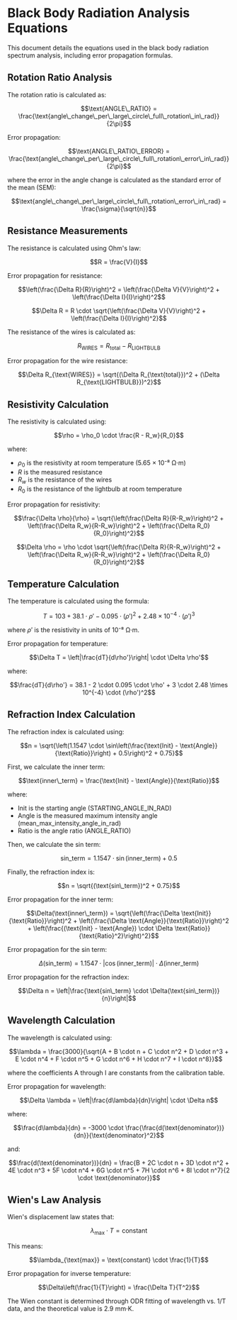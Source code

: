 # Black Body Radiation Analysis Equations

This document details the equations used in the black body radiation spectrum analysis, including error propagation formulas.

## Rotation Ratio Analysis

The rotation ratio is calculated as:

$$\text{ANGLE\_RATIO} = \frac{\text{angle\_change\_per\_large\_circle\_full\_rotation\_in\_rad}}{2\pi}$$

Error propagation:

$$\text{ANGLE\_RATIO\_ERROR} = \frac{\text{angle\_change\_per\_large\_circle\_full\_rotation\_error\_in\_rad}}{2\pi}$$

where the error in the angle change is calculated as the standard error of the mean (SEM):

$$\text{angle\_change\_per\_large\_circle\_full\_rotation\_error\_in\_rad} = \frac{\sigma}{\sqrt{n}}$$

## Resistance Measurements

The resistance is calculated using Ohm's law:

$$R = \frac{V}{I}$$

Error propagation for resistance:

$$\left(\frac{\Delta R}{R}\right)^2 = \left(\frac{\Delta V}{V}\right)^2 + \left(\frac{\Delta I}{I}\right)^2$$

$$\Delta R = R \cdot \sqrt{\left(\frac{\Delta V}{V}\right)^2 + \left(\frac{\Delta I}{I}\right)^2}$$

The resistance of the wires is calculated as:

$$R_{\text{WIRES}} = R_{\text{total}} - R_{\text{LIGHTBULB}}$$

Error propagation for the wire resistance:

$$\Delta R_{\text{WIRES}} = \sqrt{(\Delta R_{\text{total}})^2 + (\Delta R_{\text{LIGHTBULB}})^2}$$

## Resistivity Calculation

The resistivity is calculated using:

$$\rho = \rho_0 \cdot \frac{R - R_w}{R_0}$$

where:
- $\rho_0$ is the resistivity at room temperature (5.65 × 10⁻⁸ Ω·m)
- $R$ is the measured resistance
- $R_w$ is the resistance of the wires
- $R_0$ is the resistance of the lightbulb at room temperature

Error propagation for resistivity:

$$\frac{\Delta \rho}{\rho} = \sqrt{\left(\frac{\Delta R}{R-R_w}\right)^2 + \left(\frac{\Delta R_w}{R-R_w}\right)^2 + \left(\frac{\Delta R_0}{R_0}\right)^2}$$

$$\Delta \rho = \rho \cdot \sqrt{\left(\frac{\Delta R}{R-R_w}\right)^2 + \left(\frac{\Delta R_w}{R-R_w}\right)^2 + \left(\frac{\Delta R_0}{R_0}\right)^2}$$

## Temperature Calculation

The temperature is calculated using the formula:

$$T = 103 + 38.1 \cdot \rho' - 0.095 \cdot (\rho')^2 + 2.48 \times 10^{-4} \cdot (\rho')^3$$

where $\rho'$ is the resistivity in units of 10⁻⁸ Ω·m.

Error propagation for temperature:

$$\Delta T = \left|\frac{dT}{d\rho'}\right| \cdot \Delta \rho'$$

where:

$$\frac{dT}{d\rho'} = 38.1 - 2 \cdot 0.095 \cdot \rho' + 3 \cdot 2.48 \times 10^{-4} \cdot (\rho')^2$$

## Refraction Index Calculation

The refraction index is calculated using:

$$n = \sqrt{\left(1.1547 \cdot \sin\left(\frac{\text{Init} - \text{Angle}}{\text{Ratio}}\right) + 0.5\right)^2 + 0.75}$$

First, we calculate the inner term:

$$\text{inner\_term} = \frac{\text{Init} - \text{Angle}}{\text{Ratio}}$$

where:
- Init is the starting angle (STARTING_ANGLE_IN_RAD)
- Angle is the measured maximum intensity angle (mean_max_intensity_angle_in_rad)
- Ratio is the angle ratio (ANGLE_RATIO)

Then, we calculate the sin term:

$$\text{sin\_term} = 1.1547 \cdot \sin(\text{inner\_term}) + 0.5$$

Finally, the refraction index is:

$$n = \sqrt{(\text{sin\_term})^2 + 0.75}$$

Error propagation for the inner term:

$$\Delta(\text{inner\_term}) = \sqrt{\left(\frac{\Delta \text{Init}}{\text{Ratio}}\right)^2 + \left(\frac{\Delta \text{Angle}}{\text{Ratio}}\right)^2 + \left(\frac{(\text{Init} - \text{Angle}) \cdot \Delta \text{Ratio}}{\text{Ratio}^2}\right)^2}$$

Error propagation for the sin term:

$$\Delta(\text{sin\_term}) = 1.1547 \cdot |\cos(\text{inner\_term})| \cdot \Delta(\text{inner\_term})$$

Error propagation for the refraction index:

$$\Delta n = \left|\frac{\text{sin\_term} \cdot \Delta(\text{sin\_term})}{n}\right|$$

## Wavelength Calculation

The wavelength is calculated using:

$$\lambda = \frac{3000}{\sqrt{A + B \cdot n + C \cdot n^2 + D \cdot n^3 + E \cdot n^4 + F \cdot n^5 + G \cdot n^6 + H \cdot n^7 + I \cdot n^8}}$$

where the coefficients A through I are constants from the calibration table.

Error propagation for wavelength:

$$\Delta \lambda = \left|\frac{d\lambda}{dn}\right| \cdot \Delta n$$

where:

$$\frac{d\lambda}{dn} = -3000 \cdot \frac{\frac{d(\text{denominator})}{dn}}{\text{denominator}^2}$$

and:

$$\frac{d(\text{denominator})}{dn} = \frac{B + 2C \cdot n + 3D \cdot n^2 + 4E \cdot n^3 + 5F \cdot n^4 + 6G \cdot n^5 + 7H \cdot n^6 + 8I \cdot n^7}{2 \cdot \text{denominator}}$$

## Wien's Law Analysis

Wien's displacement law states that:

$$\lambda_{\text{max}} \cdot T = \text{constant}$$

This means:

$$\lambda_{\text{max}} = \text{constant} \cdot \frac{1}{T}$$

Error propagation for inverse temperature:

$$\Delta\left(\frac{1}{T}\right) = \frac{\Delta T}{T^2}$$

The Wien constant is determined through ODR fitting of wavelength vs. 1/T data, and the theoretical value is 2.9 mm·K. 